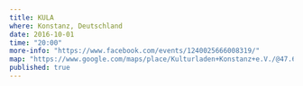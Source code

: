 ```yaml
---
title: KULA
where: Konstanz, Deutschland
date: 2016-10-01
time: "20:00"
more-info: "https://www.facebook.com/events/1240025666008319/"
map: "https://www.google.com/maps/place/Kulturladen+Konstanz+e.V./@47.6789653,9.1589546,16z/data=!4m5!3m4!1s0x479af6597083a123:0x69f7d6fe3ee2a7a6!8m2!3d47.6789653!4d9.1633373?hl=de"
published: true
---
```

